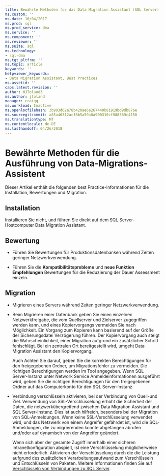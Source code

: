 ```yaml
---
title: Bewährte Methoden für das Data Migration Assistant (SQL Server) | Microsoft Docs
ms.custom: ''
ms.date: 10/04/2017
ms.prod: sql
ms.prod_service: dma
ms.service: ''
ms.component: ''
ms.reviewer: ''
ms.suite: sql
ms.technology:
- sql-dma
ms.tgt_pltfrm: ''
ms.topic: article
keywords: ''
helpviewer_keywords:
- Data Migration Assistant, Best Practices
ms.assetid: ''
caps.latest.revision: ''
author: HJToland3
ms.author: jtoland
manager: craigg
ms.workload: Inactive
ms.openlocfilehash: 3b903d62a78b420ae6a267449b81919bd9db876e
ms.sourcegitcommit: a85a46312acf8b5a59a8a900310cf088369c4150
ms.translationtype: MT
ms.contentlocale: de-DE
ms.lasthandoff: 04/26/2018
---
```

# <a name="best-practices-for-running-data-migration-assistant"></a>Bewährte Methoden für die Ausführung von Data-Migrations-Assistent
Dieser Artikel enthält die folgenden best Practice-Informationen für die Installation, Bewertungen und Migration.

## <a name="installation"></a>Installation

Installieren Sie nicht, und führen Sie direkt auf dem SQL Server-Hostcomputer Data Migration Assistant.

## <a name="assessment"></a>Bewertung

- Führen Sie Bewertungen für Produktionsdatenbanken während Zeiten geringer Netzwerkverwendung.

- Führen Sie die **Kompatibilitätsprobleme** und **neue Funktion Empfehlungen** Bewertungen für die Reduzierung der Dauer Assessment einzeln.

## <a name="migration"></a>Migration

- Migrieren eines Servers während Zeiten geringer Netzwerkverwendung.

- Beim Migrieren einer Datenbank geben Sie einen einzelnen Netzwerkfreigabe, die vom Quellserver und Zielserver zugegriffen werden kann, und eines Kopiervorgangs vermeiden Sie nach Möglichkeit. Ein Vorgang zum Kopieren kann basierend auf der Größe der Sicherungsdatei Verzögerung führen. Der Kopiervorgang auch steigt die Wahrscheinlichkeit, einer Migration aufgrund ein zusätzlicher Schritt fehlschlägt. Bei ein zentralen Ort bereitgestellt wird, umgeht Data Migration Assistant den Kopiervorgang.
 
    Auch Achten Sie darauf, geben Sie die korrekten Berechtigungen für den freigegebenen Ordner, um Migrationsfehler zu vermeiden. Die richtigen Berechtigungen werden im Tool angegeben. Wenn SQL Server-Instanz unter Network Service Anmeldeinformationen ausgeführt wird, geben Sie die richtigen Berechtigungen für den freigegebenen Ordner auf das Computerkonto für den SQL Server-Instanz.

- Verbindung verschlüsseln aktivieren, bei der Verbindung von Quell-und Ziel. Verwendung von SSL-Verschlüsselung erhöht die Sicherheit der Daten, die netzwerkübergreifend zwischen Data Migration Assistant und SQL Server-Instanz. Dies ist auch hilfreich, besonders bei der Migration von SQL-Anmeldungen. Wenn keine SSL-Verschlüsselung verwendet wird, und das Netzwerk von einem Angreifer gefährdet ist, wird die SQL-Anmeldungen, die zu migrierenden konnte abgefangen abrufen und/oder auf dynamisch von der Angreifer geändert.

    Wenn sich aber der gesamte Zugriff innerhalb einer sicheren Intranetkonfiguration abspielt, ist eine Verschlüsselung möglicherweise nicht erforderlich. Aktivieren der Verschlüsselung durch die die Leistung aufgrund des zusätzlichen Verarbeitungsaufwand zum Verschlüsseln und Entschlüsseln von Paketen. Weitere Informationen finden Sie auf [Verschlüsseln von Verbindungen zu SQL Server](https://go.microsoft.com/fwlink/?linkid=832513).
